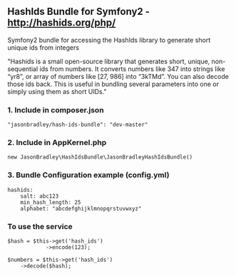 ## HashIds Bundle for Symfony2 - http://hashids.org/php/
Symfony2 bundle for accessing the HashIds library to generate short unique ids from integers

"Hashids is a small open-source library that generates short, unique, non-sequential ids from numbers.
It converts numbers like 347 into strings like “yr8”, or array of numbers like [27, 986] into “3kTMd”.
You can also decode those ids back. This is useful in bundling several parameters into one or simply using them as short UIDs."

### 1. Include in composer.json
```
"jasonbradley/hash-ids-bundle": "dev-master"
```

### 2. Include in AppKernel.php
```
new JasonBradley\HashIdsBundle\JasonBradleyHashIdsBundle()
```

### 3. Bundle Configuration example (config.yml)
```
hashids:
    salt: abc123
    min_hash_length: 25
    alphabet: "abcdefghijklmnopqrstuvwxyz"
```

### To use the service
```
$hash = $this->get('hash_ids')
            ->encode(123);

$numbers = $this->get('hash_ids')
    ->decode($hash);
```

